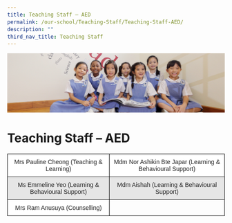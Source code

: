 ```yaml
---
title: Teaching Staff – AED
permalink: /our-school/Teaching-Staff/Teaching-Staff-AED/
description: ""
third_nav_title: Teaching Staff
---
```

![](/images/UsefulVideos.jpg)

Teaching Staff – AED
====================

<style type="text/css">
.tg  {border-collapse:collapse;border-spacing:0;}
.tg td{border-color:black;border-style:solid;border-width:1px;font-family:Arial, sans-serif;font-size:14px;
  overflow:hidden;padding:10px 5px;word-break:normal;}
.tg th{border-color:black;border-style:solid;border-width:1px;font-family:Arial, sans-serif;font-size:14px;
  font-weight:normal;overflow:hidden;padding:10px 5px;word-break:normal;}
.tg .tg-a3j2{background-color:#FFF;color:#222;text-align:center;vertical-align:middle}
.tg .tg-gj5f{background-color:#E6E6E6;color:#222;text-align:center;vertical-align:middle}
.tg .tg-0lax{text-align:left;vertical-align:top}
</style>
<table class="tg">
<thead>
  <tr>
    <th class="tg-a3j2">Mrs Pauline Cheong (Teaching &amp; Learning)</th>
    <th class="tg-a3j2">Mdm Nor Ashikin Bte Japar (Learning &amp; Behavioural Support)</th>
  </tr>
</thead>
<tbody>
  <tr>
    <td class="tg-gj5f">Ms Emmeline Yeo (Learning &amp; Behavioural Support)</td>
    <td class="tg-gj5f">Mdm Aishah (Learning &amp; Behavioural Support)</td>
  </tr>
  <tr>
    <td class="tg-a3j2">Mrs Ram Anusuya (Counselling)</td>
    <td class="tg-0lax"></td>
  </tr>
</tbody>
</table>